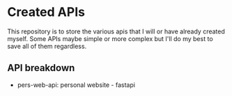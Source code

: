 # Created APIs

This repository is to store the various apis that I will or have already created myself. Some APIs maybe simple or more complex but I'll do my best to save all of them regardless.



## API breakdown
- pers-web-api: personal website - fastapi